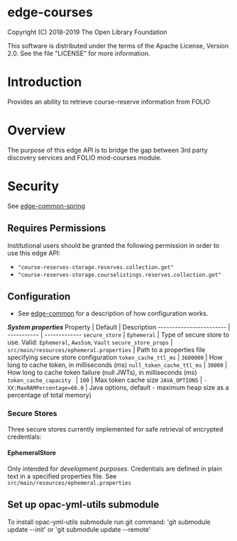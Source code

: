 # edge-courses
Copyright (C) 2018-2019 The Open Library Foundation

This software is distributed under the terms of the Apache License, Version 2.0. See the file "LICENSE" for more information.

# Introduction
Provides an ability to retrieve course-reserve information from FOLIO

# Overview
The purpose of this edge API is to bridge the gap between 3rd party discovery services and FOLIO mod-courses module.

# Security
See [edge-common-spring](https://github.com/folio-org/edge-common-spring)

## Requires Permissions

Institutional users should be granted the following permission in order to use this edge API:
- `"course-reserves-storage.reserves.collection.get"`
- `"course-reserves-storage.courselistings.reserves.collection.get"`

## Configuration

* See [edge-common](https://github.com/folio-org/edge-common) for a description of how configuration works.

***System properties***
Property                   | Default     | Description
------------------------   | ----------- | -------------
`secure_store`            | `Ephemeral` | Type of secure store to use.  Valid: `Ephemeral`, `AwsSsm`, `Vault`
`secure_store_props`      | `src/main/resources/ephemeral.properties`        | Path to a properties file specifying secure store configuration
`token_cache_ttl_ms`      | `3600000`   | How long to cache token, in milliseconds (ms)
`null_token_cache_ttl_ms` | `30000`     | How long to cache token failure (null JWTs), in milliseconds (ms)
`token_cache_capacity `   | `100`       | Max token cache size
`JAVA_OPTIONS`            | `-XX:MaxRAMPercentage=66.0`              | Java options, default - maximum heap size as a percentage of total memory)

### Secure Stores

Three secure stores currently implemented for safe retrieval of encrypted credentials:

#### EphemeralStore ####

Only intended for _development purposes_.  Credentials are defined in plain text in a specified properties file.  See `src/main/resources/ephemeral.properties`

## Set up opac-yml-utils submodule

To install opac-yml-utils submodule run git command: 'git submodule update --init' or 'git submodule update --remote'  